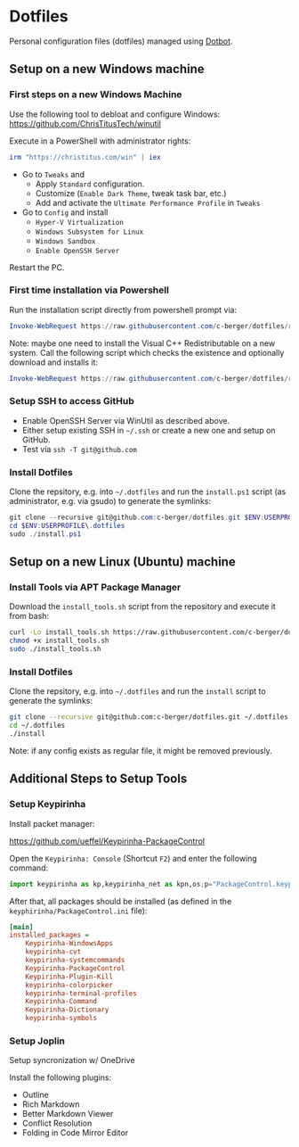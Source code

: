 # Dotfiles

Personal configuration files (dotfiles) managed using
[Dotbot](https://github.com/anishathalye/dotbot).

## Setup on a new Windows machine

### First steps on a new Windows Machine

Use the following tool to debloat and configure Windows:
https://github.com/ChrisTitusTech/winutil

Execute in a PowerShell with administrator rights:

```powershell
irm "https://christitus.com/win" | iex
```

- Go to `Tweaks` and
    - Apply `Standard` configuration.
    - Customize (`Enable Dark Theme`, tweak task bar, etc.)
    - Add and activate the `Ultimate Performance Profile` in `Tweaks`
- Go to `Config` and install
    - `Hyper-V Virtualization`
    - `Windows Subsystem for Linux`
    - `Windows Sandbox`
    - `Enable OpenSSH Server`

Restart the PC.

### First time installation via Powershell

Run the installation script directly from powershell prompt via:

```powershell
Invoke-WebRequest https://raw.githubusercontent.com/c-berger/dotfiles/refs/heads/main/install_tools.ps1 | Invoke-Expression
```

Note: maybe one need to install the Visual C++ Redistributable on a new system.
Call the following script which checks the existence and optionally download and installs it:

```powershell
Invoke-WebRequest https://raw.githubusercontent.com/c-berger/dotfiles/refs/heads/main/tools/install_vc_redist.ps1 | Invoke-Expression
```

### Setup SSH to access GitHub

- Enable OpenSSH Server via WinUtil as described above.
- Either setup existing SSH in `~/.ssh` or create a new one and setup on GitHub.
- Test via `ssh -T git@github.com`

### Install Dotfiles

Clone the repsitory, e.g. into `~/.dotfiles` and run the `install.ps1` script
(as administrator, e.g. via gsudo) to generate the symlinks:

```powershell
git clone --recursive git@github.com:c-berger/dotfiles.git $ENV:USERPROFILE\.dotfiles
cd $ENV:USERPROFILE\.dotfiles
sudo ./install.ps1
```

## Setup on a new Linux (Ubuntu) machine

### Install Tools via APT Package Manager

Download the `install_tools.sh` script from the repository and execute it from
bash:


```sh
curl -Lo install_tools.sh https://raw.githubusercontent.com/c-berger/dotfiles/main/install_tools.sh
chmod +x install_tools.sh
sudo ./install_tools.sh
```

### Install Dotfiles

Clone the repsitory, e.g. into `~/.dotfiles` and run the `install` script to
generate the symlinks:

```sh
git clone --recursive git@github.com:c-berger/dotfiles.git ~/.dotfiles
cd ~/.dotfiles
./install
```

Note: if any config exists as regular file, it might be removed previously.


## Additional Steps to Setup Tools

### Setup Keypirinha

Install packet manager:

https://github.com/ueffel/Keypirinha-PackageControl

Open the `Keypirinha: Console` (Shortcut `F2`) and enter the following command:

```python
import keypirinha as kp,keypirinha_net as kpn,os;p="PackageControl.keypirinha-package";d=kpn.build_urllib_opener().open("https://github.com/ueffel/Keypirinha-PackageControl/releases/download/1.0.4/"+p);pb=d.read();d.close();f=open(os.path.join(kp.installed_package_dir(),p),"wb");f.write(pb);f.close()
```

After that, all packages should be installed (as defined in the
`keyphirinha/PackageControl.ini` file):

```ini
[main]
installed_packages =
    Keypirinha-WindowsApps
    keypirinha-cvt
    keypirinha-systemcommands
    Keypirinha-PackageControl
    Keypirinha-Plugin-Kill
    keypirinha-colorpicker
    keypirinha-terminal-profiles
    Keypirinha-Command
    Keypirinha-Dictionary
    keypirinha-symbols
```

### Setup Joplin

Setup syncronization w/ OneDrive

Install the following plugins:

- Outline
- Rich Markdown
- Better Markdown Viewer
- Conflict Resolution
- Folding in Code Mirror Editor
